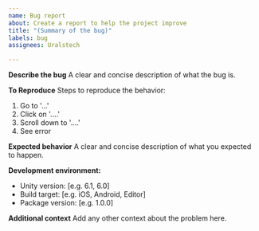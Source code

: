 ```yaml
---
name: Bug report
about: Create a report to help the project improve
title: "(Summary of the bug)"
labels: bug
assignees: Uralstech

---
```


**Describe the bug**
A clear and concise description of what the bug is.

**To Reproduce**
Steps to reproduce the behavior:
1. Go to '...'
2. Click on '....'
3. Scroll down to '....'
4. See error

**Expected behavior**
A clear and concise description of what you expected to happen.

**Development environment:**
 - Unity version: [e.g. 6.1, 6.0]
 - Build target: [e.g. iOS, Android, Editor]
 - Package version: [e.g. 1.0.0]

**Additional context**
Add any other context about the problem here.
